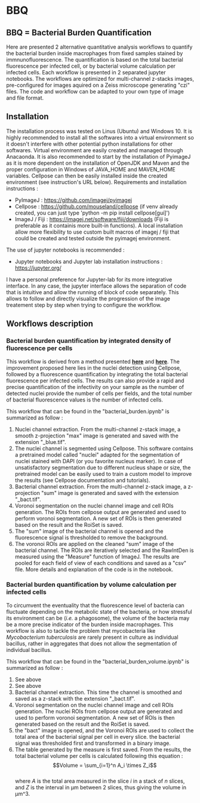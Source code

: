 # BBQ

## BBQ = Bacterial Burden Quantification

Here are presented 2 alternative quantitative analysis workflows to quantify the bacterial burden inside macrophages from fixed samples stained by immnunofluorescence. The quantification is based on the total bacterial fluorescence per infected cell, or by bacterial volume calculation per infected cells. Each workflow is presented in 2 separated jupyter notebooks. The workflows are optimized for multi-channel z-stacks images, pre-configured for images aquired on a Zeiss microscope generating "czi" files. The code and workflow can be adapted to your own type of image and file format. 

## Installation
The installation process was tested on Linus (Ubuntu) and Windows 10. It is highly recommended to install all the softwares into a virtual environment so it doesn't interfere with other potential python installations for other softwares. Virtual environment are easily created and managed through Anacaonda. It is also recommended to start by the installation of PyimageJ as it is more dependent on the installation of OpenJDK and Maven and the proper configuration in Windows of JAVA_HOME and MAVEN_HOME variables. Cellpose can then be easily installed inside the created environment (see instruction's URL below).
Requirements and installation instructions :
- PyImageJ : https://github.com/imagej/pyimagej
- Cellpose : https://github.com/mouseland/cellpose (if venv already created, you can just type 'python -m pip install cellpose[gui]')
- ImageJ / Fiji : https://imagej.net/software/fiji/downloads (Fiji is preferable as it containis more built-in functions). A local installation allow more flexibility to use custom built macros of imagej / fiji that could be created and tested outside the pyimagej environment.

The use of jupyter notebooks is recommended : 
- Jupyter notebooks and Jupyter lab installation instructions : https://jupyter.org/

I have a personal preference for Jupyter-lab for its more integrative interface. In any case, the jupyter interface allows the separation of code that is intuitive and allow the running of block of code separately. This allows to follow and directly visualize the progression of the image treatement step by step when trying to configure the workflow. 

## Workflows description

### Bacterial burden quantification by integrated density of fluorescence per cells
This workflow is derived from a method presented __[here](https://doi.org/10.1083/jcb.201603040)__ and __[here](https://doi.org/10.1371/journal.ppat.1010020)__. The improvement proposed here lies in the nuclei detection using Cellpose, followed by a fluorescence quantification by integrating the total bacterial fluorescence per infected cells. The results can also provide a rapid and precise quantification of the infectivity on your sample as the number of detected nuclei provide the number of cells per fields, and the total number of bacterial fluorescence values is the number of infected cells.

This workflow that can be found in the "bacterial_burden.ipynb" is summarized as follow :
1. Nuclei channel extraction. From the multi-channel z-stack image, a smooth z-projection "max" image is generated and saved with the extension "_blue.tif". 
2. The nuclei channel is segmented using Cellpose. This software contains a pretrained model called "nuclei" adapted for the segmentation of nuclei stained with DAPI (or you favorite nucleus marker). In case of unsatisfactory segmentation due to different nucleus shape or size, the pretrained model can be easily used to train a custom model to improve the results (see Cellpose documentation and tutorials).
3. Bacterial channel extraction. From the multi-channel z-stack image, a z-projection "sum" image is generated and saved with the extension "_bact.tif". 
4. Voronoi segmentation on the nuclei channel image and cell ROIs generation. The ROIs from cellpose output are generated and used to perform voronoi segmentation. A new set of ROIs is then generated based on the result and the RoiSet is saved.
5. The "sum" image of the bacterial channel is opened and the fluorescence signal is thresholded to remove the background. 
6. The voronoi ROIs are applied on the cleaned "sum" image of the bacterial channel. The ROIs are iteratively selected and the RawIntDen is measured using the "Measure" function of ImageJ. The results are pooled for each field of view of each conditions and saved as a "csv" file. 
More details and explanation of the code is in the notebook. 

### Bacterial burden quantification by volume calculation per infected cells
To circumvent the eventuality that the fluorescence level of bacteria can fluctuate depending on the metabolic state of the bacteria, or how stressful its environment can be (_i.e._ a phagosome), the volume of the bacteria may be a more precise indicator of the burden inside macrophages. This workflow is also to tackle the problem that mycobacteria like _Mycobacterium tuberculosis_ are rarely present in culture as individual bacillus, rather in aggregates that does not allow the segmentation of individual bacillus. 

This workflow that can be found in the "bacterial_burden_volume.ipynb" is summarized as follow : 
1. See above
2. See above
3. Bacterial channel extraction. This time the channel is smoothed and saved as a z-stack with the extension "_bact.tif".
4. Voronoi segmentation on the nuclei channel image and cell ROIs generation. The nuclei ROIs from cellpose output are generated and used to perform voronoi segmentation. A new set of ROIs is then generated based on the result and the RoiSet is saved.
5. the "bact" image is opened, and the Voronoi ROIs are used to collect the total area of the bacterial signal per cell in every slice. the bacterial signal was thresholded first and transformed in a binary image. 
6. The table generated by the measure is first saved. From the results, the total bacterial volume per cells is calculated following this equation : 
$$Volume = \sum_{i=1}^n A_i \times Z_i$$  
where _A_ is the total area measured in the slice _i_ in a stack of _n_ slices, and _Z_ is the interval in μm between 2 slices, thus giving the volume in μm^3. 

